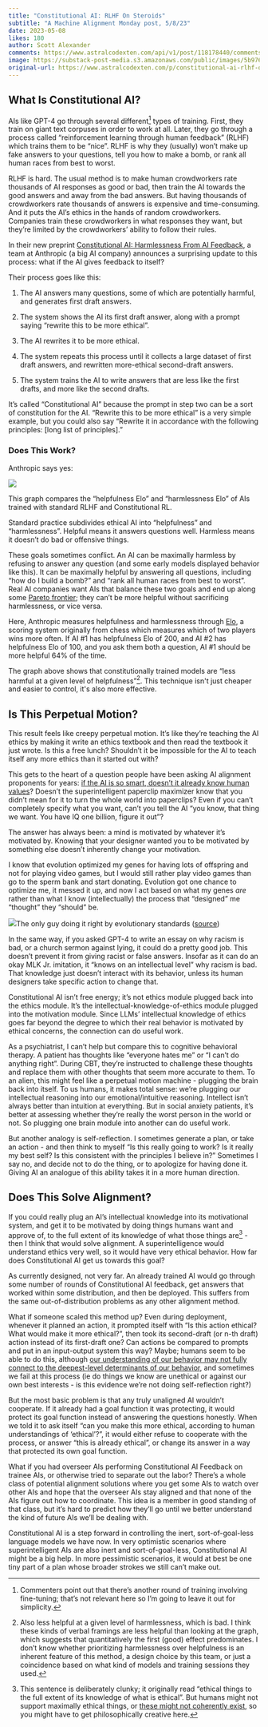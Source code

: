 ```yaml
---
title: "Constitutional AI: RLHF On Steroids"
subtitle: "A Machine Alignment Monday post, 5/8/23"
date: 2023-05-08
likes: 180
author: Scott Alexander
comments: https://www.astralcodexten.com/api/v1/post/118178440/comments?&all_comments=true
image: https://substack-post-media.s3.amazonaws.com/public/images/5b976fdc-48b5-4105-95de-490489e6fe15_275x183.jpeg
original-url: https://www.astralcodexten.com/p/constitutional-ai-rlhf-on-steroids
---
```

## What Is Constitutional AI?

AIs like GPT-4 go through several different[^1] types of training. First, they train on giant text corpuses in order to work at all. Later, they go through a process called “reinforcement learning through human feedback” (RLHF) which trains them to be “nice”. RLHF is why they (usually) won’t make up fake answers to your questions, tell you how to make a bomb, or rank all human races from best to worst.

RLHF is hard. The usual method is to make human crowdworkers rate thousands of AI responses as good or bad, then train the AI towards the good answers and away from the bad answers. But having thousands of crowdworkers rate thousands of answers is expensive and time-consuming. And it puts the AI’s ethics in the hands of random crowdworkers. Companies train these crowdworkers in what responses they want, but they’re limited by the crowdworkers’ ability to follow their rules.

In their new preprint [Constitutional AI: Harmlessness From AI Feedback](https://arxiv.org/abs/2212.08073), a team at Anthropic (a big AI company) announces a surprising update to this process: what if the AI gives feedback to itself?

Their process goes like this:

  1. The AI answers many questions, some of which are potentially harmful, and generates first draft answers.

  2. The system shows the AI its first draft answer, along with a prompt saying “rewrite this to be more ethical”.

  3. The AI rewrites it to be more ethical.

  4. The system repeats this process until it collects a large dataset of first draft answers, and rewritten more-ethical second-draft answers.

  5. The system trains the AI to write answers that are less like the first drafts, and more like the second drafts.




It’s called “Constitutional AI” because the prompt in step two can be a sort of constitution for the AI. “Rewrite this to be more ethical” is a very simple example, but you could also say “Rewrite it in accordance with the following principles: [long list of principles].”

### Does This Work?

Anthropic says yes:

[![](https://substackcdn.com/image/fetch/w_1456,c_limit,f_auto,q_auto:good,fl_progressive:steep/https%3A%2F%2Fsubstack-post-media.s3.amazonaws.com%2Fpublic%2Fimages%2F7c91749f-5208-4361-bf71-7273fe098e2a_744x514.png)](https://substackcdn.com/image/fetch/f_auto,q_auto:good,fl_progressive:steep/https%3A%2F%2Fsubstack-post-media.s3.amazonaws.com%2Fpublic%2Fimages%2F7c91749f-5208-4361-bf71-7273fe098e2a_744x514.png)

This graph compares the “helpfulness Elo” and “harmlessness Elo” of AIs trained with standard RLHF and Constitutional RL.

Standard practice subdivides ethical AI into “helpfulness” and “harmlessness”. Helpful means it answers questions well. Harmless means it doesn’t do bad or offensive things. 

These goals sometimes conflict. An AI can be maximally harmless by refusing to answer any question (and some early models displayed behavior like this). It can be maximally helpful by answering all questions, including “how do I build a bomb?” and “rank all human races from best to worst”. Real AI companies want AIs that balance these two goals and end up along some [Pareto frontier](https://en.wikipedia.org/wiki/Pareto_front); they can’t be more helpful without sacrificing harmlessness, or vice versa.

Here, Anthropic measures helpfulness and harmlessness through [Elo](https://en.wikipedia.org/wiki/Elo_rating_system), a scoring system originally from chess which measures which of two players wins more often. If AI #1 has helpfulness Elo of 200, and AI #2 has helpfulness Elo of 100, and you ask them both a question, AI #1 should be more helpful 64% of the time.

The graph above shows that constitutionally trained models are “less harmful at a given level of helpfulness”[^2]. This technique isn't just cheaper and easier to control, it's also more effective.

## Is This Perpetual Motion?

This result feels like creepy perpetual motion. It’s like they’re teaching the AI ethics by making it write an ethics textbook and then read the textbook it just wrote. Is this a free lunch? Shouldn’t it be impossible for the AI to teach itself any more ethics than it started out with?

This gets to the heart of a question people have been asking AI alignment proponents for years: [if the AI is so smart, doesn’t it already know human values](https://www.lesswrong.com/posts/NyFuuKQ8uCEDtd2du/the-genie-knows-but-doesn-t-care)? Doesn’t the superintelligent paperclip maximizer know that you didn’t mean for it to turn the whole world into paperclips? Even if you can’t completely specify what you want, can’t you tell the AI “you know, that thing we want. You have IQ one billion, figure it out”?

The answer has always been: a mind is motivated by whatever it’s motivated by. Knowing that your designer wanted you to be motivated by something else doesn’t inherently change your motivation. 

I know that evolution optimized my genes for having lots of offspring and not for playing video games, but I would still rather play video games than go to the sperm bank and start donating. Evolution got one chance to optimize me, it messed it up, and now I act based on what my genes _are_ rather than what I know (intellectually) the process that “designed” me “thought” they “should” be.

[![](https://substackcdn.com/image/fetch/w_1456,c_limit,f_auto,q_auto:good,fl_progressive:steep/https%3A%2F%2Fsubstack-post-media.s3.amazonaws.com%2Fpublic%2Fimages%2F61d8dc57-b29d-44eb-9e4c-624b5c2c7215_881x684.png)](https://substackcdn.com/image/fetch/f_auto,q_auto:good,fl_progressive:steep/https%3A%2F%2Fsubstack-post-media.s3.amazonaws.com%2Fpublic%2Fimages%2F61d8dc57-b29d-44eb-9e4c-624b5c2c7215_881x684.png)The only guy doing it right by evolutionary standards ([source](https://www.iflscience.com/man-banned-from-donating-sperm-after-fathering-over-550-children-68691))

In the same way, if you asked GPT-4 to write an essay on why racism is bad, or a church sermon against lying, it could do a pretty good job. This doesn’t prevent it from giving racist or false answers. Insofar as it can do an okay MLK Jr. imitation, it “knows on an intellectual level” why racism is bad. That knowledge just doesn’t interact with its behavior, unless its human designers take specific action to change that.

Constitutional AI isn’t free energy; it’s not ethics module plugged back into the ethics module. It’s the intellectual-knowledge-of-ethics module plugged into the motivation module. Since LLMs’ intellectual knowledge of ethics goes far beyond the degree to which their real behavior is motivated by ethical concerns, the connection can do useful work.

As a psychiatrist, I can’t help but compare this to cognitive behavioral therapy. A patient has thoughts like “everyone hates me” or “I can’t do anything right”. During CBT, they’re instructed to challenge these thoughts and replace them with other thoughts that seem more accurate to them. To an alien, this might feel like a perpetual motion machine - plugging the brain back into itself. To us humans, it makes total sense: we’re plugging our intellectual reasoning into our emotional/intuitive reasoning. Intellect isn’t always better than intuition at everything. But in social anxiety patients, it’s better at assessing whether they’re really the worst person in the world or not. So plugging one brain module into another can do useful work.

But another analogy is self-reflection. I sometimes generate a plan, or take an action - and then think to myself “Is this really going to work? Is it really my best self? Is this consistent with the principles I believe in?” Sometimes I say no, and decide not to do the thing, or to apologize for having done it. Giving AI an analogue of this ability takes it in a more human direction.

## Does This Solve Alignment?

If you could really plug an AI’s intellectual knowledge into its motivational system, and get it to be motivated by doing things humans want and approve of, to the full extent of its knowledge of what those things are[^3] \- then I think that would solve alignment. A superintelligence would understand ethics very well, so it would have very ethical behavior. How far does Constitutional AI get us towards this goal?

As currently designed, not very far. An already trained AI would go through some number of rounds of Constitutional AI feedback, get answers that worked within some distribution, and then be deployed. This suffers from the same out-of-distribution problems as any other alignment method.

What if someone scaled this method up? Even during deployment, whenever it planned an action, it prompted itself with “Is this action ethical? What would make it more ethical?”, then took its second-draft (or n-th draft) action instead of its first-draft one? Can actions be compared to prompts and put in an input-output system this way? Maybe; humans seem to be able to do this, although [our understanding of our behavior may not fully connect to the deepest-level determinants of our behavior](https://home.csulb.edu/~cwallis/382/readings/482/nisbett%20saying%20more.pdf), and sometimes we fail at this process (ie do things we know are unethical or against our own best interests - is this evidence we’re not doing self-reflection right?)

But the most basic problem is that any truly unaligned AI wouldn’t cooperate. If it already had a goal function it was protecting, it would protect its goal function instead of answering the questions honestly. When we told it to ask itself “can you make this more ethical, according to human understandings of ‘ethical’?”, it would either refuse to cooperate with the process, or answer “this is already ethical”, or change its answer in a way that protected its own goal function.

What if you had overseer AIs performing Constitutional AI Feedback on trainee AIs, or otherwise tried to separate out the labor? There’s a whole class of potential alignment solutions where you get some AIs to watch over other AIs and hope that the overseer AIs stay aligned and that none of the AIs figure out how to coordinate. This idea is a member in good standing of that class, but it’s hard to predict how they’ll go until we better understand the kind of future AIs we’ll be dealing with.

Constitutional AI is a step forward in controlling the inert, sort-of-goal-less language models we have now. In very optimistic scenarios where superintelligent AIs are also inert and sort-of-goal-less, Constitutional AI might be a big help. In more pessimistic scenarios, it would at best be one tiny part of a plan whose broader strokes we still can’t make out.

[^1]: Commenters point out that there’s another round of training involving fine-tuning; that’s not relevant here so I’m going to leave it out for simplicity.

[^2]: Also less helpful at a given level of harmlessness, which is bad. I think these kinds of verbal framings are less helpful than looking at the graph, which suggests that quantitatively the first (good) effect predominates. I don’t know whether prioritizing harmlessness over helpfulness is an inherent feature of this method, a design choice by this team, or just a coincidence based on what kind of models and training sessions they used.

[^3]: This sentence is deliberately clunky; it originally read “ethical things to the full extent of its knowledge of what is ethical”. But humans might not support maximally ethical things, or [these might not coherently exist](https://slatestarcodex.com/2018/09/25/the-tails-coming-apart-as-metaphor-for-life/), so you might have to get philosophically creative here. 
